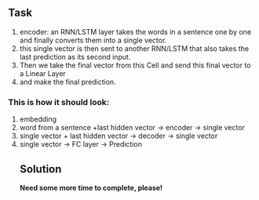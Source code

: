 <h2><b>Task</b></h2>
<ol>
<li> encoder: an RNN/LSTM layer takes the words in a sentence one by one and finally converts them into a single vector. </li>
<li> this single vector is then sent to another RNN/LSTM that also takes the last prediction as its second input. </li>
<li> Then we take the final vector from this Cell and send this final vector to a Linear Layer </li>
<li> and make the final prediction. </li> </ol>

<h3><b>This is how it should look:</b></h3>
<ol>
  <li>embedding</li>
  <li>word from a sentence +last hidden vector -> encoder -> single vector</li>
  <li>single vector + last hidden vector -> decoder -> single vector</li>
  <li>single vector -> FC layer -> Prediction</li>

  <h2><b>Solution</b></h2>
  
  <b> Need some more time to complete, please!</b>
